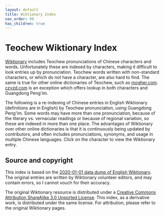 ```yaml
---
layout: default
title: Wiktionary Index
nav_order: 99
has_children: true
---
```


# Teochew Wiktionary Index

[Wiktionary](https://en.wiktionary.org) includes Teochew pronunciations of
Chinese characters and words. Unfortunately these are indexed by characters,
making it difficult to look entries up by pronunciation. Teochew words written
with non-standard characters, or which do not have a character, are also hard to
find. The same is true for other online dictionaries of Teochew, such as
[mogher.com](https://www.mogher.com). [czyzd.com](http://www.czyzd.com) is an
exception which offers lookup in both characters and Guangdong Peng'im.

The following is a re-indexing of Chinese entries in English Wiktionary
(definitions are in English) by Teochew pronunciation, using Guangdong Peng'im.
Some words may have more than one pronunciation, because of the literary vs.
vernacular readings or because of regional variation, so these are indexed in
more than one place. The advantages of Wiktionary over other online dictionaries
is that it is continuously being updated by contributors, and often includes
pronunciations, synonyms, and usage in multiple Chinese languages. Click on the
character to view the Wiktionary entry.

## Source and copyright

This index is based on the [2020-01-01 data dump of English
Wiktionary](https://dumps.wikimedia.org/enwiktionary/20220101/). The original
entries are written by Wiktionary volunteer editors, and may contain errors, so
I cannot vouch for their accuracy.

The original Wiktionary resource is distributed under a [Creative Commons Attribution ShareAlike 3.0 Unported License](https://creativecommons.org/licenses/by-sa/3.0/). This index, as a derivative work, is distributed under the same license. For attribution, please refer to the original Wiktionary pages.

